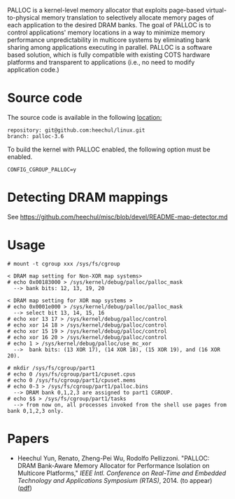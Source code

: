 PALLOC is a kernel-level memory allocator that exploits page-based virtual-to-physical memory translation to selectively allocate memory pages of each application to the desired DRAM banks. The goal of PALLOC is to control applications' memory locations in a way to minimize memory performance unpredictability in multicore systems by eliminating bank sharing among applications executing in parallel. PALLOC is a software based solution, which is fully compatible with existing COTS hardware platforms and transparent to applications (i.e., no need to modify application code.)

Source code
============
The source code is available in the following [location:](https://github.com/heechul/linux)

    repository: git@github.com:heechul/linux.git
    branch: palloc-3.6

To build the kernel with PALLOC enabled, the following option must be enabled.

    CONFIG_CGROUP_PALLOC=y

Detecting DRAM mappings
======================
See https://github.com/heechul/misc/blob/devel/README-map-detector.md

Usage
=====

    # mount -t cgroup xxx /sys/fs/cgroup

    < DRAM map setting for Non-XOR map systems>
    # echo 0x00183000 > /sys/kernel/debug/palloc/palloc_mask
      --> bank bits: 12, 13, 19, 20

    < DRAM map setting for XOR map systems > 
    # echo 0x0001e000 > /sys/kernel/debug/palloc/palloc_mask
      --> select bit 13, 14, 15, 16
    # echo xor 13 17 > /sys/kernel/debug/palloc/control
    # echo xor 14 18 > /sys/kernel/debug/palloc/control
    # echo xor 15 19 > /sys/kernel/debug/palloc/control
    # echo xor 16 20 > /sys/kernel/debug/palloc/control
    # echo 1 > /sys/kernel/debug/palloc/use_mc_xor
      -->  bank bits: (13 XOR 17), (14 XOR 18), (15 XOR 19), and (16 XOR 20).

    # mkdir /sys/fs/cgroup/part1
    # echo 0 /sys/fs/cgroup/part1/cpuset.cpus
    # echo 0 /sys/fs/cgroup/part1/cpuset.mems
    # echo 0-3 > /sys/fs/cgroup/part1/palloc.bins
      --> DRAM bank 0,1,2,3 are assigned to part1 CGROUP.
    # echo $$ > /sys/fs/cgroup/part1/tasks
      --> from now on, all processes invoked from the shell use pages from bank 0,1,2,3 only.

Papers
============
* Heechul Yun, Renato, Zheng-Pei Wu, Rodolfo Pellizzoni. "PALLOC: DRAM Bank-Aware Memory Allocator for Performance Isolation on Multicore Platforms," _IEEE Intl. Conference on Real-Time and Embedded Technology and Applications Symposium (RTAS)_, 2014. (to appear) ([pdf](http://www.ittc.ku.edu/~heechul/papers/palloc-rtas2014.pdf))
